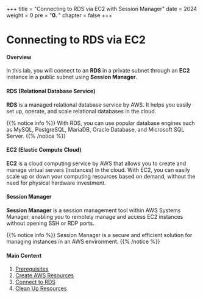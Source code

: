 +++
title = "Connecting to RDS via EC2 with Session Manager"
date = 2024
weight = 0
pre = "<b>0. </b>"
chapter = false
+++

# Connecting to RDS via EC2

#### Overview

In this lab, you will connect to an **RDS** in a private subnet through an **EC2** instance in a public subnet using **Session Manager**.

#### RDS (Relational Database Service)

**RDS** is a managed relational database service by AWS. It helps you easily set up, operate, and scale relational databases in the cloud.

{{% notice info %}}
With RDS, you can use popular database engines such as MySQL, PostgreSQL, MariaDB, Oracle Database, and Microsoft SQL Server.
{{% /notice %}}

#### EC2 (Elastic Compute Cloud)

**EC2** is a cloud computing service by AWS that allows you to create and manage virtual servers (instances) in the cloud. With EC2, you can easily scale up or down your computing resources based on demand, without the need for physical hardware investment.

#### Session Manager

**Session Manager** is a session management tool within AWS Systems Manager, enabling you to remotely manage and access EC2 instances without opening SSH or RDP ports.

{{% notice info %}}
Session Manager is a secure and efficient solution for managing instances in an AWS environment.
{{% /notice %}}

#### Main Content

1. [Prerequisites](1-Prerequisites/)
2. [Create AWS Resources](2-Create-AWS-Resources/)
3. [Connect to RDS](3-Connect-To-RDS/)
4. [Clean Up Resources](4-Clean-Resources/)
